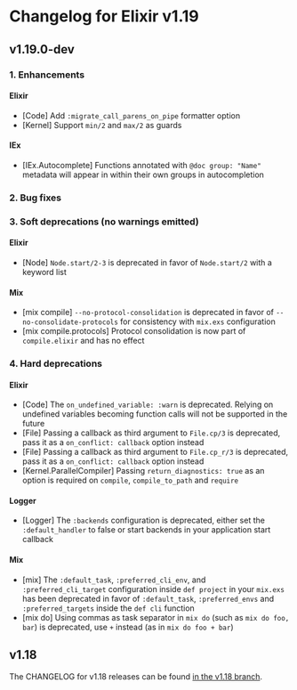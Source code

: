# Changelog for Elixir v1.19

## v1.19.0-dev

### 1. Enhancements

#### Elixir

  * [Code] Add `:migrate_call_parens_on_pipe` formatter option
  * [Kernel] Support `min/2` and `max/2` as guards

#### IEx

  * [IEx.Autocomplete] Functions annotated with `@doc group: "Name"` metadata will appear in within their own groups in autocompletion

### 2. Bug fixes

### 3. Soft deprecations (no warnings emitted)

#### Elixir

  * [Node] `Node.start/2-3` is deprecated in favor of `Node.start/2` with a keyword list

#### Mix

  * [mix compile] `--no-protocol-consolidation` is deprecated in favor of `--no-consolidate-protocols` for consistency with `mix.exs` configuration
  * [mix compile.protocols] Protocol consolidation is now part of `compile.elixir` and has no effect

### 4. Hard deprecations

#### Elixir

  * [Code] The `on_undefined_variable: :warn` is deprecated. Relying on undefined variables becoming function calls will not be supported in the future
  * [File] Passing a callback as third argument to `File.cp/3` is deprecated, pass it as a `on_conflict: callback` option instead
  * [File] Passing a callback as third argument to `File.cp_r/3` is deprecated, pass it as a `on_conflict: callback` option instead
  * [Kernel.ParallelCompiler] Passing `return_diagnostics: true` as an option is required on `compile`, `compile_to_path` and `require`

#### Logger

  * [Logger] The `:backends` configuration is deprecated, either set the `:default_handler` to false or start backends in your application start callback

#### Mix

  * [mix] The `:default_task`, `:preferred_cli_env`, and `:preferred_cli_target` configuration inside `def project` in your `mix.exs` has been deprecated in favor of `:default_task`, `:preferred_envs` and `:preferred_targets` inside the `def cli` function
  * [mix do] Using commas as task separator in `mix do` (such as `mix do foo, bar`) is deprecated, use `+` instead (as in `mix do foo + bar`)

## v1.18

The CHANGELOG for v1.18 releases can be found [in the v1.18 branch](https://github.com/elixir-lang/elixir/blob/v1.18/CHANGELOG.md).
